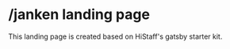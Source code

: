 <h1>
  /janken landing page
</h1>

This landing page is created based on HiStaff's gatsby starter kit.
